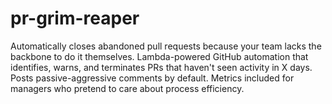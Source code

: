 # pr-grim-reaper

Automatically closes abandoned pull requests because your team lacks the backbone to do it themselves. Lambda-powered GitHub automation that identifies, warns, and terminates PRs that haven't seen activity in X days. Posts passive-aggressive comments by default. Metrics included for managers who pretend to care about process efficiency.

